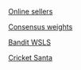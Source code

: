 [Online sellers](https://htmlpreview.github.io/?https://github.com/mdlee/doOver/blob/master/content/onlineSellers.html)

[Consensus weights](https://htmlpreview.github.io/?https://github.com/mdlee/doOver/blob/master/content/consensusWeight.html)

[Bandit WSLS](https://htmlpreview.github.io/?https://github.com/mdlee/doOver/blob/master/content/banditWSLS.html)

[Cricket Santa](https://htmlpreview.github.io/?https://github.com/mdlee/doOver/blob/master/content/cricketSanta.html)
